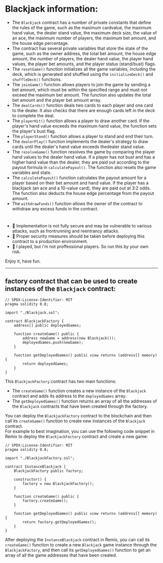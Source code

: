 # Blackjack information:
- The `Blackjack` contract has a number of private constants that define the rules of the game, such as the maximum cardvalue, the maximum hand value, the dealer stand value, the maximum deck size, the value of an ace, the maximum number of players, the maximum bet amount, and the house edge percentage.
- The contract has several private variables that store the state of the game, such as the owner address, the total bet amount, the house edge amount, the number of players, the dealer hand value, the player hand values, the player bet amounts, and the player status (stand/bust) flags.
- The `resetGame()` function initializes all the game variables, including the deck, which is generated and shuffled using the `initializeDeck()` and `shuffleDeck()` functions.
- The `joinGame()` function allows players to join the game by sending a bet amount, which must be within the specified range and must not exceed the maximum bet amount. The function also updates the total bet amount and the player bet amount array.
- The `dealCards()` function deals two cards to each player and one card to the dealer. It also checks that there are enough cards left in the deck to complete the deal.
- The `playerHit()` function allows a player to draw another card. If the player's hand value exceeds the maximum hand value, the function sets the player's bust flag.
- The `playerStand()` function allows a player to stand and end their turn.
- The `dealerPlay()` function implements the dealer's strategy to draw cards until the dealer's hand value exceeds thedealer stand value.
- The `resolveGame()` function resolves the game by comparing the player hand values to the dealer hand value. If a player has not bust and has a higher hand value than the dealer, they are paid out according to the payout formula in `calculatePayout()`. The function also resets the game variables and state.
- The `calculatePayout()` function calculates the payout amount for a player based on their bet amount and hand value. If the player has a blackjack (an ace and a 10-value card), they are paid out at 3:2 odds. The function also deducts the house edge percentage from the payout amount.
- The `withdrawFunds()` function allows the owner of the contract to withdraw any excess funds in the contract.

#

  - 🛑 Implementation is not fully secure and may be vulnerable to various attacks, such as frontrunning and reentrancy attacks. 
  - 🛑 Proper security measures should be taken before deploying this contract to a production environment.
  - 🛑 I played, but i'm not proffessional players. So run this by your own risk.

Enjoy it, have fun.

---

## factory contract that can be used to create instances of the `Blackjack` contract:

```
// SPDX-License-Identifier: MIT
pragma solidity 0.8;

import "./Blackjack.sol";

contract BlackjackFactory {
    address[] public deployedGames;
    
    function createGame() public {
        address newGame = address(new Blackjack());
        deployedGames.push(newGame);
    }
    
    function getDeployedGames() public view returns (address[] memory) {
        return deployedGames;
    }
}
```

This `BlackjackFactory` contract has two main functions:

- The `createGame()` function creates a new instance of the `Blackjack` contract and adds its address to the `deployedGames` array.
- The `getDeployedGames()` function returns an array of all the addresses of the `Blackjack` contracts that have been created through the factory.

You can deploy the `BlackjackFactory` contract to the blockchain and then call its `createGame()` function to create new instances of the `Blackjack` contract.\
For example to best imagination, you can use the following code snippet in Remix to deploy the `BlackjackFactory` contract and create a new game:

```
// SPDX-License-Identifier: MIT
pragma solidity 0.8;

import "./BlackjackFactory.sol";

contract InstanceBlackjack {
    BlackjackFactory public factory;
    
    constructor() {
        factory = new BlackjackFactory();
    }
    
    function createGame() public {
        factory.createGame();
    }
    
    function getDeployedGames() public view returns (address[] memory) {
        return factory.getDeployedGames();
    }
}
```

After deploying the `InstanceBlackjack` contract in Remix, you can call its `createGame()` function to create a new `Blackjack` game instance through the `BlackjackFactory`, and then call its `getDeployedGames()` function to get an array of all the game addresses that have been created.
